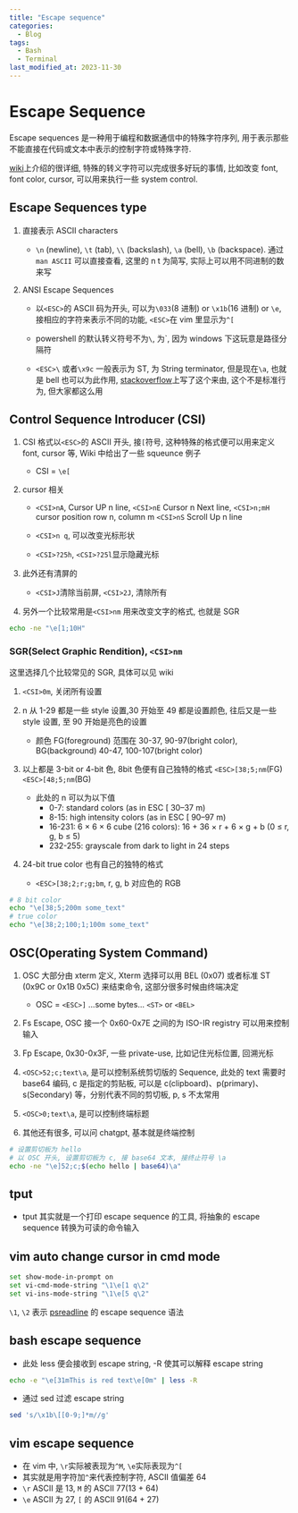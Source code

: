 ```yaml
---
title: "Escape sequence"
categories:
  - Blog
tags:
  - Bash
  - Terminal
last_modified_at: 2023-11-30
---
```


# Escape Sequence

Escape sequences 是一种用于编程和数据通信中的特殊字符序列, 用于表示那些不能直接在代码或文本中表示的控制字符或特殊字符.

[wiki](https://en.wikipedia.org/wiki/ANSI_escape_code)上介绍的很详细, 特殊的转义字符可以完成很多好玩的事情, 比如改变 font, font color, cursor, 可以用来执行一些 system control.

## Escape Sequences type

1. 直接表示 ASCII characters

   - `\n` (newline), `\t` (tab), `\\` (backslash), `\a` (bell), `\b` (backspace). 通过 `man ASCII` 可以直接查看, 这里的 n t 为简写, 实际上可以用不同进制的数来写

2. ANSI Escape Sequences

   - 以`<ESC>`的 ASCII 码为开头, 可以为`\033`(8 进制) or `\x1b`(16 进制) or `\e`, 接相应的字符来表示不同的功能, `<ESC>`在 vim 里显示为`^[`

   - powershell 的默认转义符号不为`\`, 为`, 因为 windows 下这玩意是路径分隔符

   - `<ESC>\` 或者`\x9c` 一般表示为 ST, 为 String terminator, 但是现在`\a`, 也就是 bell 也可以为此作用, [stackoverflow](https://unix.stackexchange.com/questions/208436/bell-and-escape-character-in-prompt-string)上写了这个来由, 这个不是标准行为, 但大家都这么用

## Control Sequence Introducer (CSI)

1. CSI 格式以`<ESC>`的 ASCII 开头, 接`[`符号, 这种特殊的格式便可以用来定义 font, cursor 等, Wiki 中给出了一些 squeunce 例子

   - CSI = `\e[`

2. cursor 相关

   - `<CSI>nA`, Cursor UP n line, `<CSI>nE` Cursor n Next line,
     `<CSI>n;mH` cursor position row n, column m
     `<CSI>nS` Scroll Up n line

   - `<CSI>n q`, 可以改变光标形状

   - `<CSI>?25h`, `<CSI>?25l`显示隐藏光标

3. 此外还有清屏的

   - `<CSI>J`清除当前屏, `<CSI>2J`, 清除所有

4. 另外一个比较常用是`<CSI>nm` 用来改变文字的格式, 也就是 SGR

```bash
echo -ne "\e[1;10H"
```

### SGR(Select Graphic Rendition), `<CSI>nm`

这里选择几个比较常见的 SGR, 具体可以见 wiki

1. `<CSI>0m`, 关闭所有设置

2. n 从 1-29 都是一些 style 设置,30 开始至 49 都是设置颜色, 往后又是一些 style 设置, 至 90 开始是亮色的设置

   - 颜色 FG(foreground) 范围在 30-37, 90-97(bright color), BG(background) 40-47, 100-107(bright color)

3. 以上都是 3-bit or 4-bit 色, 8bit 色便有自己独特的格式 `<ESC>[38;5;nm`(FG) `<ESC>[48;5;nm`(BG)

   - 此处的 n 可以为以下值
     - 0-7: standard colors (as in ESC [ 30–37 m)
     - 8-15: high intensity colors (as in ESC [ 90–97 m)
     - 16-231: 6 × 6 × 6 cube (216 colors): 16 + 36 × r + 6 × g + b (0 ≤ r, g, b ≤ 5)
     - 232-255: grayscale from dark to light in 24 steps

4. 24-bit true color 也有自己的独特的格式

   - `<ESC>[38;2;r;g;bm`, r, g, b 对应色的 RGB

```bash
# 8 bit color
echo "\e[38;5;200m some_text"
# true color
echo "\e[38;2;100;1;100m some_text"
```

## OSC(Operating System Command)

1. OSC 大部分由 xterm 定义, Xterm 选择可以用 BEL (0x07) 或者标准 ST (0x9C or 0x1B 0x5C) 来结束命令, 这部分很多时候由终端决定

   - OSC = `<ESC>]` ...some bytes... `<ST>` or `<BEL>`

2. Fs Escape, OSC 接一个 0x60-0x7E 之间的为 ISO-IR registry 可以用来控制输入

3. Fp Escape, 0x30-0x3F, 一些 private-use, 比如记住光标位置, 回溯光标

4. `<OSC>52;c;text\a`, 是可以控制系统剪切版的 Sequence, 此处的 text 需要时 base64 编码, c 是指定的剪贴板, 可以是 c(clipboard)、p(primary)、s(Secondary) 等，分别代表不同的剪切板, p, s 不太常用

5. `<OSC>0;text\a`, 是可以控制终端标题

6. 其他还有很多, 可以问 chatgpt, 基本就是终端控制

```bash
# 设置剪切板为 hello
# 以 OSC 开头, 设置剪切板为 c, 接 base64 文本, 接终止符号 \a
echo -ne "\e]52;c;$(echo hello | base64)\a"
```

## tput

- tput 其实就是一个打印 escape sequence 的工具, 将抽象的 escape sequence 转换为可读的命令输入

## vim auto change cursor in cmd mode

```bash
set show-mode-in-prompt on
set vi-cmd-mode-string "\1\e[1 q\2"
set vi-ins-mode-string "\1\e[5 q\2"
```

`\1`, `\2` 表示 [psreadline](https://www.gnu.org/software/bash/manual/bash.html#Readline-Init-File) 的 escape sequence 语法

## bash escape sequence

- 此处 less 便会接收到 escape string, -R 使其可以解释 escape string

```bash
echo -e "\e[31mThis is red text\e[0m" | less -R
```

- 通过 sed 过滤 escape string

```bash
sed 's/\x1b\[[0-9;]*m//g'
```

## vim escape sequence

- 在 vim 中, `\r`实际被表现为`^M`, `\e`实际表现为`^[`
- 其实就是用字符加`^`来代表控制字符, ASCII 值偏差 64
- `\r` ASCII 是 13, `M` 的 ASCII 77(13 + 64)
- `\e` ASCII 为 27, `[` 的 ASCII 91(64 + 27)
